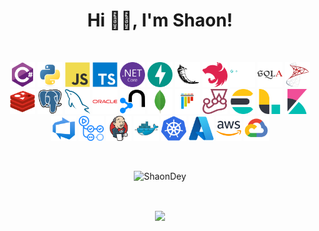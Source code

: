 <!DOCTYPE html>
<html>
<head>
</head>
<body>

<h1 align="center">Hi 👋🏽, I'm Shaon!</h1>

<br />

<p align="center">
    <img src="https://raw.githubusercontent.com/devicons/devicon/master/icons/csharp/csharp-original.svg" alt="C#" width="40" height="40" />
    <img src="https://raw.githubusercontent.com/devicons/devicon/master/icons/python/python-original.svg" alt="Python" width="40" height="40" />
    <img src="https://raw.githubusercontent.com/devicons/devicon/master/icons/javascript/javascript-original.svg" alt="JavaScript" width="40" height="40" />
    <img src="https://raw.githubusercontent.com/devicons/devicon/master/icons/typescript/typescript-original.svg" alt="TypeScript" width="40" height="40" />
    <img src="https://raw.githubusercontent.com/devicons/devicon/master/icons/dotnetcore/dotnetcore-original.svg" alt=".NET Core" width="40" height="40" />
    <img src="https://raw.githubusercontent.com/devicons/devicon/master/icons/fastapi/fastapi-original.svg" alt="FastAPI" width="40" height="40" />
    <img src="https://raw.githubusercontent.com/devicons/devicon/master/icons/flask/flask-original.svg" alt="Flask" width="40" height="40" />
    <img src="https://raw.githubusercontent.com/devicons/devicon/master/icons/nestjs/nestjs-original.svg" alt="NestJS" width="40" height="40" />
    <img src="https://raw.githubusercontent.com/devicons/devicon/master/icons/grpc/grpc-original.svg" alt="gRPC" width="40" height="40" />
    <img src="https://raw.githubusercontent.com/devicons/devicon/master/icons/sqlalchemy/sqlalchemy-original.svg" alt="SQLAlchemy" width="40" height="40" />
    <img src="https://raw.githubusercontent.com/devicons/devicon/master/icons/microsoftsqlserver/microsoftsqlserver-original.svg" alt="Microsoft SQL Server" width="40" height="40" />
    <img src="https://raw.githubusercontent.com/devicons/devicon/master/icons/redis/redis-original.svg" alt="Redis" width="40" height="40" />
    <img src="https://raw.githubusercontent.com/devicons/devicon/master/icons/postgresql/postgresql-original.svg" alt="PostgreSQL" width="40" height="40" />
    <img src="https://raw.githubusercontent.com/devicons/devicon/master/icons/mysql/mysql-original.svg" alt="MySQL" width="40" height="40" />
    <img src="https://raw.githubusercontent.com/devicons/devicon/master/icons/oracle/oracle-original.svg" alt="Oracle" width="40" height="40" />
    <img src="https://raw.githubusercontent.com/devicons/devicon/master/icons/neo4j/neo4j-original.svg" alt="Neo4j" width="40" height="40" />
    <img src="https://raw.githubusercontent.com/devicons/devicon/master/icons/mongodb/mongodb-original.svg" alt="MongoDB" width="40" height="40" />
    <img src="https://raw.githubusercontent.com/devicons/devicon/master/icons/pytest/pytest-original.svg" alt="PyTest" width="40" height="40" />
    <img src="https://raw.githubusercontent.com/devicons/devicon/master/icons/jest/jest-plain.svg" alt="Jest" width="40" height="40" />
    <img src="https://raw.githubusercontent.com/devicons/devicon/master/icons/elasticsearch/elasticsearch-original.svg" alt="Elasticsearch" width="40" height="40" />
    <img src="https://raw.githubusercontent.com/devicons/devicon/master/icons/logstash/logstash-original.svg" alt="Logstash" width="40" height="40" />
    <img src="https://raw.githubusercontent.com/devicons/devicon/master/icons/kibana/kibana-original.svg" alt="Kibana" width="40" height="40" />
    <img src="https://raw.githubusercontent.com/devicons/devicon/master/icons/azuredevops/azuredevops-original.svg" alt="Azure DevOps" width="40" height="40" />
    <img src="https://raw.githubusercontent.com/devicons/devicon/master/icons/githubactions/githubactions-original.svg" alt="GitHub Actions" width="40" height="40" />
    <img src="https://raw.githubusercontent.com/devicons/devicon/master/icons/jenkins/jenkins-original.svg" alt="Jenkins" width="40" height="40" />
    <img src="https://raw.githubusercontent.com/devicons/devicon/master/icons/docker/docker-original.svg" alt="Docker" width="40" height="40" />
    <img src="https://raw.githubusercontent.com/devicons/devicon/master/icons/kubernetes/kubernetes-plain.svg" alt="Kubernetes" width="40" height="40" />
    <img src="https://raw.githubusercontent.com/devicons/devicon/master/icons/azure/azure-original.svg" alt="Azure" width="40" height="40" />
    <img src="https://raw.githubusercontent.com/devicons/devicon/master/icons/amazonwebservices/amazonwebservices-original-wordmark.svg" alt="AWS" width="40" height="40" />
    <img src="https://raw.githubusercontent.com/devicons/devicon/master/icons/googlecloud/googlecloud-original.svg" alt="GCP" width="40" height="40" />
</p>
<!-- <p align="center">
    <img src="https://raw.githubusercontent.com/devicons/devicon/master/icons/csharp/csharp-original.svg" alt="C#" width="40" height="40" />
    <img src="https://raw.githubusercontent.com/devicons/devicon/master/icons/python/python-original.svg" alt="Python" width="40" height="40" />
    <img src="https://raw.githubusercontent.com/devicons/devicon/master/icons/javascript/javascript-original.svg" alt="JavaScript" width="40" height="40" />
    <img src="https://raw.githubusercontent.com/devicons/devicon/master/icons/typescript/typescript-original.svg" alt="TypeScript" width="40" height="40" />
</p>
<p align="center">
</p>
<p align="center">
    <img src="https://raw.githubusercontent.com/devicons/devicon/master/icons/dotnetcore/dotnetcore-original.svg" alt=".NET Core" width="40" height="40" />
    <img src="https://raw.githubusercontent.com/devicons/devicon/master/icons/fastapi/fastapi-original.svg" alt="FastAPI" width="40" height="40" />
    <img src="https://raw.githubusercontent.com/devicons/devicon/master/icons/flask/flask-original.svg" alt="Flask" width="40" height="40" />
    <img src="https://raw.githubusercontent.com/devicons/devicon/master/icons/nestjs/nestjs-original.svg" alt="NestJS" width="40" height="40" />
    <img src="https://raw.githubusercontent.com/devicons/devicon/master/icons/grpc/grpc-original.svg" alt="gRPC" width="40" height="40" />
    <img src="https://raw.githubusercontent.com/devicons/devicon/master/icons/sqlalchemy/sqlalchemy-original.svg" alt="SQLAlchemy" width="40" height="40" />
</p>
<p align="center">
    <img src="https://raw.githubusercontent.com/devicons/devicon/master/icons/microsoftsqlserver/microsoftsqlserver-original.svg" alt="Microsoft SQL Server" width="40" height="40" />
    <img src="https://raw.githubusercontent.com/devicons/devicon/master/icons/redis/redis-original.svg" alt="Redis" width="40" height="40" />
    <img src="https://raw.githubusercontent.com/devicons/devicon/master/icons/postgresql/postgresql-original.svg" alt="PostgreSQL" width="40" height="40" />
    <img src="https://raw.githubusercontent.com/devicons/devicon/master/icons/mysql/mysql-original.svg" alt="MySQL" width="40" height="40" />
    <img src="https://raw.githubusercontent.com/devicons/devicon/master/icons/oracle/oracle-original.svg" alt="Oracle" width="40" height="40" />
    <img src="https://raw.githubusercontent.com/devicons/devicon/master/icons/neo4j/neo4j-original.svg" alt="Neo4j" width="40" height="40" />
    <img src="https://raw.githubusercontent.com/devicons/devicon/master/icons/mongodb/mongodb-original.svg" alt="MongoDB" width="40" height="40" />
</p>
<p align="center">
    <img src="https://raw.githubusercontent.com/devicons/devicon/master/icons/pytest/pytest-original.svg" alt="PyTest" width="40" height="40" />
    <img src="https://raw.githubusercontent.com/devicons/devicon/master/icons/jest/jest-plain.svg" alt="Jest" width="40" height="40" />
    <img src="https://raw.githubusercontent.com/devicons/devicon/master/icons/elasticsearch/elasticsearch-original.svg" alt="Elasticsearch" width="40" height="40" />
    <img src="https://raw.githubusercontent.com/devicons/devicon/master/icons/logstash/logstash-original.svg" alt="Logstash" width="40" height="40" />
    <img src="https://raw.githubusercontent.com/devicons/devicon/master/icons/kibana/kibana-original.svg" alt="Kibana" width="40" height="40" />
</p>
<p align="center">
    <img src="https://raw.githubusercontent.com/devicons/devicon/master/icons/azuredevops/azuredevops-original.svg" alt="Azure DevOps" width="40" height="40" />
    <img src="https://raw.githubusercontent.com/devicons/devicon/master/icons/githubactions/githubactions-original.svg" alt="GitHub Actions" width="40" height="40" />
    <img src="https://raw.githubusercontent.com/devicons/devicon/master/icons/jenkins/jenkins-original.svg" alt="Jenkins" width="40" height="40" />
</p>
<p align="center">
    <img src="https://raw.githubusercontent.com/devicons/devicon/master/icons/docker/docker-original.svg" alt="Docker" width="40" height="40" />
    <img src="https://raw.githubusercontent.com/devicons/devicon/master/icons/kubernetes/kubernetes-plain.svg" alt="Kubernetes" width="40" height="40" />
    <img src="https://raw.githubusercontent.com/devicons/devicon/master/icons/azure/azure-original.svg" alt="Azure" width="40" height="40" />
    <img src="https://raw.githubusercontent.com/devicons/devicon/master/icons/amazonwebservices/amazonwebservices-original-wordmark.svg" alt="AWS" width="40" height="40" />
    <img src="https://raw.githubusercontent.com/devicons/devicon/master/icons/googlecloud/googlecloud-original.svg" alt="GCP" width="40" height="40" />
</p> -->

<br />

<p align="center">
  <img src="https://github-readme-stats.vercel.app/api?username=ShaonDey&show_icons=true" alt="ShaonDey" />
</p>

<br />

<p align = "center">
  <img align="center" src="https://github-readme-stats.vercel.app/api/top-langs/?username=ShaonDey&theme=dark&layout=compact" />
</p>

</body>
</html>
